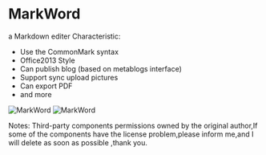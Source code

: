 # MarkWord
a Markdown editer
Characteristic:
+ Use the CommonMark syntax
+ Office2013 Style
+ Can publish blog (based on metablogs interface)
+ Support sync upload pictures
+ Can export PDF
+ and more

![MarkWord](http://images2015.cnblogs.com/blog/483434/201607/483434-20160722224645013-935701696.gif)
![MarkWord](http://images2015.cnblogs.com/blog/483434/201607/483434-20160722224650029-1877956392.gif)


Notes:
Third-party components permissions owned by the original author,If some of the components have the license problem,please inform me,and  I will delete as soon as possible ,thank you. 
